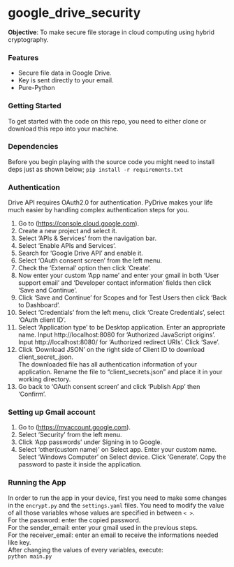 # google_drive_security  

**Objective**: To make secure file storage in cloud computing using hybrid cryptography.

### Features
* Secure file data in Google Drive.
* Key is sent directly to your email.
* Pure-Python

### Getting Started
To get started with the code on this repo, you need to either clone or download this repo into your machine.

### Dependencies
Before you begin playing with the source code you might need to install deps just as shown below;
`pip install -r requirements.txt`

### Authentication
Drive API requires OAuth2.0 for authentication. PyDrive makes your life much easier by handling complex authentication steps for you.  
1. Go to (https://console.cloud.google.com). 
2. Create a new project and select it.  
3. Select ‘APIs & Services’ from the navigation bar.  
4. Select ‘Enable APIs and Services’.   
5. Search for ‘Google Drive API’ and enable it.  
6. Select ‘OAuth consent screen’ from the left menu.  
7. Check the ‘External’ option then click ‘Create’.  
8. Now enter your custom ‘App name’ and enter your gmail in both ‘User support email’ and ‘Developer contact information’ fields then click ‘Save and Continue’.  
9. Click ‘Save and Continue’ for Scopes and for Test Users then click ‘Back to Dashboard’.  
10. Select ‘Credentials’ from the left menu, click ‘Create Credentials’, select ‘OAuth client ID’.  
11. Select ‘Application type’ to be Desktop application. Enter an appropriate name. Input http://localhost:8080 for ‘Authorized JavaScript origins’. Input http://localhost:8080/ for ‘Authorized redirect URIs’. Click ‘Save’.  
12. Click ‘Download JSON’ on the right side of Client ID to download client_secret_<really long ID>.json.  
The downloaded file has all authentication information of your application. Rename the file to “client_secrets.json” and place it in your working directory.
13. Go back to ‘OAuth consent screen’ and click ‘Publish App’ then ‘Confirm’.  

### Setting up Gmail account
1. Go to (https://myaccount.google.com).  
2. Select ‘Security’ from the left menu.  
3. Click ‘App passwords’ under Signing in to Google.   
4. Select ‘other(custom name)’ on Select app. Enter your custom name. Select ‘Windows Computer’ on Select device. Click ‘Generate’. Copy the password to paste it inside the application.  

### Running the App
In order to run the app in your device, first you need to make some changes in the `encrypt.py` and the `settings.yaml` files. You need to modify the value of all those variables whose values are specified in between `< >`.  
For the password: enter the copied password.  
For the sender_email: enter your gmail used in the previous steps.  
For the receiver_email: enter an email to receive the informations needed like key.  
After changing the values of every variables, execute:  
`python main.py`
